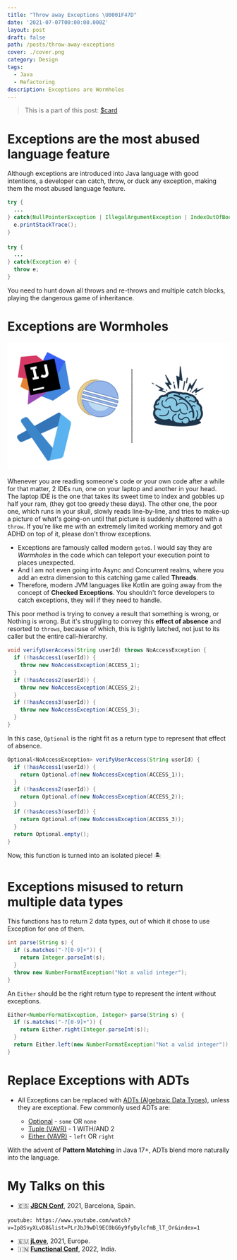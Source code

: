 ```yaml
---
title: "Throw away Exceptions \U0001F47D"
date: '2021-07-07T00:00:00.000Z'
layout: post
draft: false
path: /posts/throw-away-exceptions
cover: ./cover.png
category: Design
tags:
  - Java
  - Refactoring
description: Exceptions are Wormholes
---
```


> This is a part of this post: 
[$card](https://overfullstack.github.io/posts/huh-to-aha)

# Exceptions are the most abused language feature

Although exceptions are introduced into Java language with good intentions, a developer can catch, throw, or duck any exception, making them the most abused language feature.

```java
try {
  ...
} catch(NullPointerException | IllegalArgumentException | IndexOutOfBoundsException e) {
  e.printStackTrace();
}

try {
  ...
} catch(Exception e) {
  throw e;
}
```

You need to hunt down all throws and re-throws and multiple catch blocks, playing the dangerous game of inheritance.

# Exceptions are Wormholes

![ides](media/ides.png)

Whenever you are reading someone's code or your own code after a while for that matter, 2 IDEs run, one on your laptop and another in your head. The laptop IDE is the one that takes its sweet time to index and gobbles up half your ram, (they got too greedy these days). The other one, the poor one, which runs in your skull, slowly reads line-by-line, and tries to make-up a picture of what's going-on until that picture is suddenly shattered with a `throw`. If you're like me with an extremely limited working memory and got ADHD on top of it, please don't throw exceptions.

- Exceptions are famously called modern `goto`s. I would say they are _Wormholes_ in the code which can teleport your execution point to places unexpected.
- And I am not even going into Async and Concurrent realms, where you add an extra dimension to this catching game called **Threads**.
- Therefore, modern JVM languages like Kotlin are going away from the concept of **Checked Exceptions**. You shouldn't force developers to catch exceptions, they will if they need to handle.

This poor method is trying to convey a result that something is wrong, or Nothing is wrong. But it's struggling to convey this **effect of absence** and resorted to `throws`, because of which, this is tightly latched, not just to its caller but the entire call-hierarchy.

```java
void verifyUserAccess(String userId) throws NoAccessException {
  if (!hasAccess1(userId)) {
    throw new NoAccessException(ACCESS_1);
  }
  if (!hasAccess2(userId)) {
    throw new NoAccessException(ACCESS_2);
  }
  if (!hasAccess3(userId)) {
    throw new NoAccessException(ACCESS_3);
  }
}
```

In this case, `Optional` is the right fit as a return type to represent that effect of absence.

```java
Optional<NoAccessException> verifyUserAccess(String userId) {
  if (!hasAccess1(userId)) {
    return Optional.of(new NoAccessException(ACCESS_1));
  }
  if (!hasAccess2(userId)) {
    return Optional.of(new NoAccessException(ACCESS_2));
  }
  if (!hasAccess3(userId)) {
    return Optional.of(new NoAccessException(ACCESS_3));
  }
  return Optional.empty();
}
```

Now, this function is turned into an isolated piece! 🏝

# Exceptions misused to return multiple data types

This functions has to return 2 data types, out of which it chose to use Exception for one of them.

```java
int parse(String s) {
  if (s.matches("-?[0-9]+")) {
    return Integer.parseInt(s);
  }
  throw new NumberFormatException("Not a valid integer");
}
```

An `Either` should be the right return type to represent the intent without exceptions.

```java
Either<NumberFormatException, Integer> parse(String s) {
  if (s.matches("-?[0-9]+")) {
    return Either.right(Integer.parseInt(s));
  }
  return Either.left(new NumberFormatException("Not a valid integer"));
}
```

# Replace Exceptions with ADTs

- All Exceptions can be replaced with [ADTs (Algebraic Data Types)](https://www.raywenderlich.com/11593767-functional-programming-with-kotlin-and-arrow-algebraic-data-types), unless they are exceptional. Few commonly used ADTs are:

  - [Optional](https://docs.oracle.com/en/java/javase/11/docs/api/java.base/java/util/Optional.html) - `some` OR `none`
  - [Tuple (VAVR)](https://docs.vavr.io/#_tuples) - 1 WITH/AND 2
  - [Either (VAVR)](https://docs.vavr.io/#_either) - `left` OR `right`

With the advent of **Pattern Matching** in Java 17+, ADTs blend more naturally into the language.

# My Talks on this

- 🇪🇸 **[JBCN Conf](https://www.jbcnconf.com/2021/infoSpeaker.html)**, 2021, Barcelona, Spain.

`youtube: https://www.youtube.com/watch?v=Ip8SvyXLvD8&list=PLrJbJ9wDl9EC0bG6y9fyDylcfmB_lT_Or&index=1`

- 🇪🇺 **[jLove](https://embed.emamo.com/event/jlove-2021/r/speaker/gopal-s-akshintala)**, 2021, Europe.
- 🇮🇳 **[Functional Conf](https://confengine.com/conferences/functional-conf-2022/proposal/16085/huh-to-aha-a-refactoring-story)**, 2022, India.
